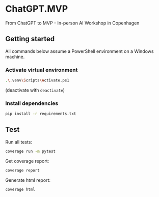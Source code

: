 # ChatGPT.MVP
From ChatGPT to MVP - In-person AI Workshop in Copenhagen

## Getting started

All commands below assume a PowerShell environment on a Windows machine.

### Activate virtual environment

```bash
.\.venv\Scripts\Activate.ps1
```

(deactivate with `deactivate`)

### Install dependencies

```bash
pip install -r requirements.txt
```

## Test

Run all tests:

```bash
coverage run -m pytest
```

Get coverage report:

```bash
coverage report
```

Generate html report:

```bash
coverage html
```